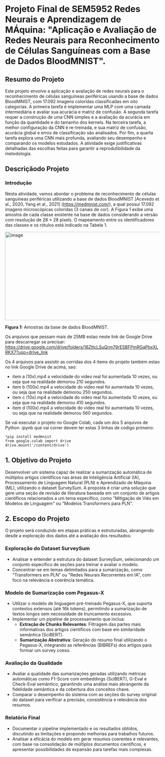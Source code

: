 # Projeto Final de SEM5952 Redes Neurais e Aprendizagem de MÁquina: "Aplicação e Avaliação de Redes Neurais para Reconhecimento de Células Sanguíneas com a Base de Dados BloodMNIST".

## Resumo do Projeto  
Este projeto envolve a aplicação e avaliação de redes neurais para o reconhecimento de células sanguíneas periféricas usando a base de dados BloodMNIST, com 17.092 imagens coloridas classificadas em oito categorias. A primeira tarefa é implementar uma MLP com uma camada intermediária e avaliar sua acurácia e matriz de confusão. A segunda tarefa requer a construção de uma CNN simples e a avaliação da acurácia em função da quantidade e do tamanho dos kernels. Na terceira tarefa, a melhor configuração da CNN é re-treinada, e sua matriz de confusão, acurácia global e erros de classificação são analisados. Por fim, a quarta tarefa explora uma CNN mais profunda, avaliando seu desempenho e comparando os modelos estudados. A atividade exige justificativas detalhadas das escolhas feitas para garantir a reprodutibilidade da metodologia.

## Descriçãodo Projeto  

### Introdução
Nesta atividade, vamos abordar o problema de reconhecimento de células sanguíneas periféricas utilizando a base de dados BloodMNIST [Acevedo et al., 2020, Yang et al., 2021] (https://medmnist.com/), a qual possui 17.092 imagens microscópicas coloridas (3 canais de cor).  A Figura 1 exibe uma amostra de cada classe existente na base de dados considerando a versão com resolução de 28 × 28 pixels.  O mapeamento entre os identificadores das classes e os rótulos está indicado na Tabela 1.

<img width="576" height="288" alt="image" src="https://github.com/user-attachments/assets/3e5a56ff-085f-40da-8314-74a0a5c6bed2" />

**Figura 1:** Amostras da base de dados BloodMNIST.

Os arquivos que pessam mais de 25MB estao neste link de Google Drive para descarregar se precisar:
https://drive.google.com/drive/folders/16ZttcLSuQrm79rESBFPmRGaPbxXLRKX7?usp=drive_link

Os 4 arquivos para assistir as corridas dos 4 items do projeto também estao no link Google Drive de acima, sao:
- item a (10x).mp4   a velocidade do video real foi aumentada 10 vezes, ou seja que na realidade demorou 210 segundos.
- item b (100x).mp4  a velocidade do video real foi aumentada 10 vezes, ou seja que na realidade demorou 250 segundos.
- item c (10x).mp4   a velocidade do video real foi aumentada 10 vezes, ou seja que na realidade demorou 410 segundos.
- item d (100x).mp4  a velocidade do video real foi aumentada 10 vezes, ou seja que na realidade demorou 560 segundos.

Se vai executar o projeto no Google Colab, cada um dos 5 arquivos de Python .ipynb que vai correr devem ter estas 3 linhas de codigo primeiro:
```
!pip install medmnist
from google.colab import drive
drive.mount('/content/drive')
```


## 1. Objetivo do Projeto  
Desenvolver um sistema capaz de realizar a sumarização automática de múltiplos artigos científicos nas áreas de Inteligência Artificial (IA), Processamento de Linguagem Natural (PLN) e Aprendizado de Máquina (ML), utilizando o dataset SurveySum. A proposta é criar uma solução que gere uma seção de revisão de literatura baseada em um conjunto de artigos científicos relacionados a um tema específico, como "Mitigação de Viés em Modelos de Linguagem" ou "Modelos Transformers para PLN".

## 2. Escopo do Projeto  

O projeto será conduzido em etapas práticas e estruturadas, abrangendo desde a exploração dos dados até a avaliação dos resultados:

### Exploração do Dataset SurveySum
- Analisar e entender a estrutura do dataset SurveySum, selecionando um conjunto específico de seções para treinar e avaliar o modelo.
- Concentrar-se em temas delimitados para a sumarização, como "Transformers em PLN" ou "Redes Neurais Recorrentes em IA", com foco na relevância e coerência temática.

### Modelo de Sumarização com Pegasus-X
- Utilizar o modelo de linguagem pré-treinado Pegasus-X, que suporta contextos extensos (até 16k tokens), permitindo a sumarização de textos longos sem necessidade de truncamento excessivo.
- Implementar um pipeline de processamento que inclua:
  - **Extração de Chunks Relevantes**: Filtragem das partes mais informativas dos artigos científicos com base em similaridade semântica (SciBERT).
  - **Sumarização Abstrativa**: Geração do resumo final utilizando o Pegasus-X, integrando as referências (BIBREFs) dos artigos para formar um survey coeso.

### Avaliação da Qualidade
- Avaliar a qualidade das sumarizações geradas utilizando métricas automáticas como F1-Score com embeddings (SciBERT), G-Eval e Check-Eval semântico, garantindo uma análise mais abrangente da fidelidade semântica e da cobertura dos conceitos chave.
- Comparar o desempenho do sistema com as seções do survey original do dataset para verificar a precisão, consistência e relevância dos resumos.

### Relatório Final
- Documentar o pipeline implementado e os resultados obtidos, discutindo as limitações e propondo melhorias para trabalhos futuros.
- Analisar a eficácia do modelo em gerar resumos coerentes e relevantes, com base na consolidação de múltiplos documentos científicos, e apresentar possibilidades de expansão para tarefas mais complexas.
